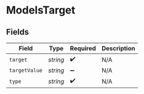# ModelsTarget


## Fields

| Field              | Type               | Required           | Description        |
| ------------------ | ------------------ | ------------------ | ------------------ |
| `target`           | *string*           | :heavy_check_mark: | N/A                |
| `targetValue`      | *string*           | :heavy_minus_sign: | N/A                |
| `type`             | *string*           | :heavy_check_mark: | N/A                |
